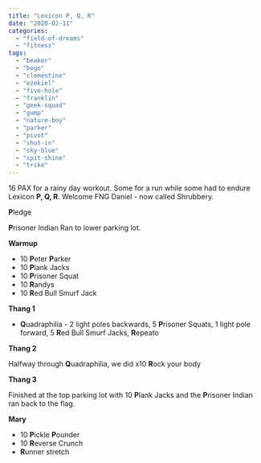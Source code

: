 ```yaml
---
title: "Lexicon P, Q, R"
date: "2020-02-11"
categories: 
  - "field-of-dreams"
  - "fitness"
tags: 
  - "beaker"
  - "bogo"
  - "clementine"
  - "ezekiel"
  - "five-hole"
  - "franklin"
  - "geek-squad"
  - "gump"
  - "nature-boy"
  - "parker"
  - "pivot"
  - "shut-in"
  - "sky-blue"
  - "spit-shine"
  - "trike"
---
```


16 PAX for a rainy day workout. Some for a run while some had to endure Lexicon **P, Q, R**. Welcome FNG Daniel - now called Shrubbery.

**P**ledge

**P**risoner Indian Ran to lower parking lot.

**Warmup**

- 10 **P**eter **P**arker
- 10 **P**lank Jacks
- 10 **P**risoner Squat
- 10 **R**andys
- 10 **R**ed Bull Smurf Jack

**Thang 1**

- **Q**uadraphilia - 2 light poles backwards, 5 **P**risoner Squats, 1 light pole forward, 5 **R**ed Bull Smurf Jacks, **R**epeato

**Thang 2**

Halfway through **Q**uadraphilia, we did x10 **R**ock your body

**Thang 3**

Finished at the top parking lot with 10 **P**lank Jacks and the **P**risoner Indian ran back to the flag.

**Mary**

- 10 **P**ickle **P**ounder
- 10 **R**everse Crunch
- **R**unner stretch
